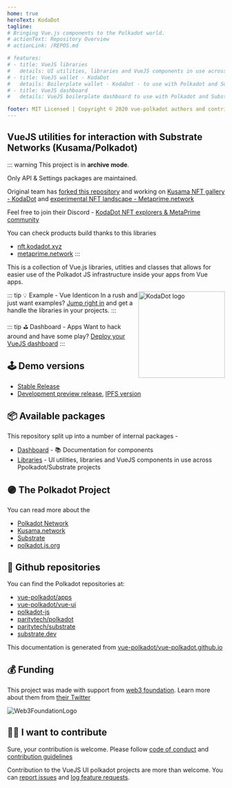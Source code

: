 ```yaml
---
home: true
heroText: KodaDot
tagline:
# Bringing Vue.js components to the Polkadot world.
# actionText: Repository Overview
# actionLink: /REPOS.md

# features:
# - title: VueJS libraries
#   details: UI utilities, libraries and VueJS components in use across Polkadot and Substrate based networks
# - title: VueJS wallet - KodaDot
#   details: Boilerplate wallet - KodaDot - to use with Polkadot and Substrate compatible api
# - title: VueJS dashboard
#   details: VueJS boilerplate dashboard to use with Polkadot and Substrate compatible api

footer: MIT Licensed | Copyright © 2020 vue-polkadot authors and contributors
---
```

## VueJS utilities for interaction with Substrate Networks (Kusama/Polkadot)

::: warning 
This project is in **archive mode**. 

Only API & Settings packages are maintained.

Original team has [forked this repository](https://github.com/vue-polkadot/apps) and working on [Kusama NFT gallery - KodaDot](https://twitter.com/kodadot) and [experimental NFT landscape - Metaprime.network](https://twitter.com/metaprime_net) 

Feel free to join their Discord - [KodaDot NFT explorers & MetaPrime community](https://discord.gg/u6ymnbz4PR)

You can check products build thanks to this libraries
- [nft.kodadot.xyz](https://nft.kodadot.xyz)
- [metaprime.network](https://metaprime.network)
:::


This is a collection of Vue.js libraries, utlities and classes that allows for easier use of the Polkadot JS infrastructure inside your apps from Vue apps.

<img style="float: right" src="./assets/img/KodaDot_logo_843x843.png" width="200" alt="KodaDot logo" />

::: tip 💡 Example - Vue Identicon
In a rush and just want examples? [Jump right in](https://vue-polkadot.js.org/vue-ui/vue-identicon/) and get a handle the libraries in your projects.
:::

::: tip ⛳️ Dashboard - Apps
Want to hack around and have some play?  [Deploy your VueJS dashboard](/apps) 
:::

## 🕹 Demo versions

* [Stable Release](https://kodadot.netlify.app/)
* [Development preview release](https://dev-kodadot.netlify.app/), [IPFS version](http://dev-kodadot.on.fleek.co/)

## 📦 Available packages

This repository split up into a number of internal packages -

- [Dashboard](/apps) - 📚 Documentation for components
- [Libraries](https://vue-polkadot.js.org/vue-ui/) - UI utilities, libraries and VueJS components in use across Ppolkadot/Substrate projects 

## 🟣 The Polkadot Project

You can read more about the 
- [Polkadot Network](https://polkadot.network/) 
- [Kusama.network](https://kusama.network/) 
- [Substrate](https://substrate.dev/)
- [polkadot.js.org](https://polkadot.js.org)

## 📁 Github repositories

You can find the Polkadot repositories at:
- [vue-polkadot/apps](https://github.com/vue-polkadot/apps)
- [vue-polkadot/vue-ui](https://github.com/vue-polkadot/vue-ui)
- [polkadot-js](https://github.com/polkadot-js)
- [paritytech/polkadot](https://github.com/paritytech/polkadot)
- [paritytech/substrate](https://github.com/paritytech/substrate)
- [substrate.dev](https://substrate.dev/)

This documentation is generated from [vue-polkadot/vue-polkadot.github.io](https://github.com/vue-polkadot/vue-polkadot.github.io)

## 💰 Funding

This project was made with support from [web3 foundation](https://web3.foundation/). Learn more about them from [their Twitter](https://twitter.com/web3foundation)

![Web3FoundationLogo](./assets/img/web3_foundation_grants_badge_black.png)

## 🙋‍♀️ I want to contribute

Sure, your contribution is welcome. Please follow [code of conduct](CODE_OF_CONDUCT.md) and [contribution guidelines](CONTRIBUTING.md)

Contribution to the VueJS UI polkadot projects are more than welcome. You can [report issues](https://github.com/vue-polkadot/vue-ui/issues/new) and [log feature requests](https://github.com/vue-polkadot/vue-ui/issues/new).
